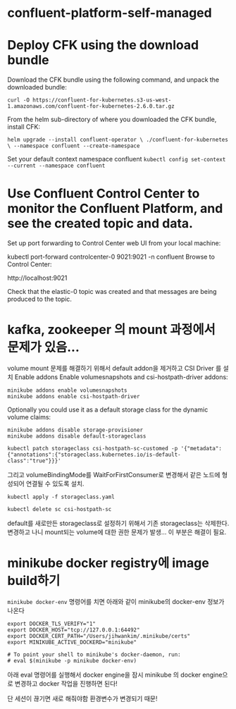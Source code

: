 # confluent-platform-self-managed
# Deploy CFK using the download bundle
Download the CFK bundle using the following command, and unpack the downloaded bundle:

```curl -O https://confluent-for-kubernetes.s3-us-west-1.amazonaws.com/confluent-for-kubernetes-2.6.0.tar.gz```

From the helm sub-directory of where you downloaded the CFK bundle, install CFK:

`helm upgrade --install confluent-operator \
  ./confluent-for-kubernetes \
  --namespace confluent --create-namespace`

Set your default context namespace confluent
`kubectl config set-context --current --namespace confluent`


# Use Confluent Control Center to monitor the Confluent Platform, and see the created topic and data.

Set up port forwarding to Control Center web UI from your local machine:

kubectl port-forward controlcenter-0 9021:9021 -n confluent
Browse to Control Center:

http://localhost:9021

Check that the elastic-0 topic was created and that messages are being produced to the topic.

# kafka, zookeeper 의 mount 과정에서 문제가 있음... 

volume mount 문제를 해결하기 위해서 default addon을 제거하고 CSI Driver 를 설치
Enable addons
Enable volumesnapshots and csi-hostpath-driver addons:

```
minikube addons enable volumesnapshots
minikube addons enable csi-hostpath-driver
```
Optionally you could use it as a default storage class for the dynamic volume claims:

```
minikube addons disable storage-provisioner
minikube addons disable default-storageclass
```

```
kubectl patch storageclass csi-hostpath-sc-customed -p '{"metadata": {"annotations":{"storageclass.kubernetes.io/is-default-class":"true"}}}'
```

그리고 volumeBindingMode를 WaitForFirstConsumer로 변경해서 같은 노드에 형성되어 연결될 수 있도록 설치.

```
kubectl apply -f storageclass.yaml

kubectl delete sc csi-hostpath-sc
```

default를 새로만든 storageclass로 설정하기 위해서 기존 storageclass는 삭제한다.
변경하고 나니 mount되는 volume에 대한 권한 문제가 발생... 이 부분은 해결이 필요.

# minikube docker registry에 image build하기

`minikube docker-env` 명령어를 치면 아래와 같이 minikube의 docker-env 정보가 나온다

```
export DOCKER_TLS_VERIFY="1"
export DOCKER_HOST="tcp://127.0.0.1:64492"
export DOCKER_CERT_PATH="/Users/jihwankim/.minikube/certs"
export MINIKUBE_ACTIVE_DOCKERD="minikube"

# To point your shell to minikube's docker-daemon, run:
# eval $(minikube -p minikube docker-env)
```

아래 eval 명령어를 실행해서 docker engine을 잠시 minikube 의 docker engine으로 변경하고 docker 작업을 진행하면 된다!

단 세션이 끊기면 새로 해줘야함 환경변수가 변경되기 때문!